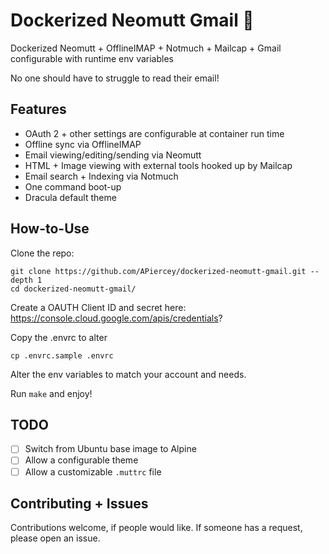# Dockerized Neomutt Gmail 🚀
Dockerized Neomutt + OfflineIMAP + Notmuch + Mailcap + Gmail configurable with runtime env variables

No one should have to struggle to read their email!

## Features
- OAuth 2 + other settings are configurable at container run time
- Offline sync via OfflineIMAP
- Email viewing/editing/sending via Neomutt
- HTML + Image viewing with external tools hooked up by Mailcap
- Email search + Indexing via Notmuch
- One command boot-up
- Dracula default theme

## How-to-Use
Clone the repo:
```
git clone https://github.com/APiercey/dockerized-neomutt-gmail.git --depth 1
cd dockerized-neomutt-gmail/
```
Create a OAUTH Client ID and secret here: https://console.cloud.google.com/apis/credentials?

Copy the .envrc to alter
```
cp .envrc.sample .envrc
```
Alter the env variables to match your account and needs. 

Run `make` and enjoy!

## TODO
- [ ] Switch from Ubuntu base image to Alpine
- [ ] Allow a configurable theme
- [ ] Allow a customizable `.muttrc` file

## Contributing + Issues
Contributions welcome, if people would like. If someone has a request, please open an issue.
